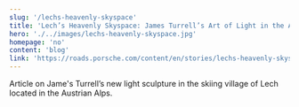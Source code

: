 ```yaml
---
slug: '/lechs-heavenly-skyspace'
title: 'Lech’s Heavenly Skyspace: James Turrell’s Art of Light in the Austrian Alps'
hero: './../images/lechs-heavenly-skyspace.jpg'
homepage: 'no'
content: 'blog'
link: 'https://roads.porsche.com/content/en/stories/lechs-heavenly-skyspace'
---
```


Article on Jame's Turrell’s new light sculpture in the skiing village of Lech located in the Austrian Alps.
